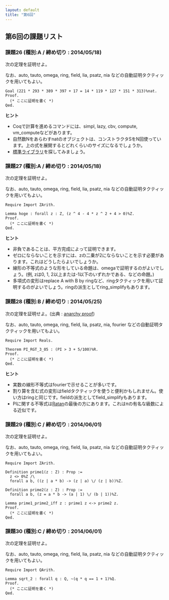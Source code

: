 ```yaml
---
layout: default
title: "第6回"
---
```


## 第6回の課題リスト

### 課題26 (種別:A / 締め切り : 2014/05/18)

次の定理を証明せよ。

なお、auto, tauto, omega, ring, field, lia, psatz, nia などの自動証明タクティックを用いてもよい。

```coq
Goal (221 * 293 * 389 * 397 + 17 = 14 * 119 * 127 * 151 * 313)%nat.
Proof.
  (* ここに証明を書く *)
Qed.
```

**ヒント**

- Coqで計算を進めるコマンドには、simpl, lazy, cbv, compute, vm\_computeなどがあります。
- 自然数Nをあらわすnatのオブジェクトは、コンストラクタSをN回使っています。上の式を展開するとどれくらいのサイズになるでしょうか。
- [標準ライブラリ](http://coq.inria.fr/stdlib/)を探してみましょう。

### 課題27 (種別:A / 締め切り : 2014/05/18)

次の定理を証明せよ。

なお、auto, tauto, omega, ring, field, lia, psatz, nia などの自動証明タクティックを用いてもよい。

```coq
Require Import ZArith.

Lemma hoge : forall z : Z, (z ^ 4 - 4 * z ^ 2 + 4 > 0)%Z.
Proof.
  (* ここに証明を書く *)
Qed.
```

**ヒント**

- 非負であることは、平方完成によって証明できます。
- ゼロにならないことを示すには、zの二乗が2にならないことを示す必要があります。これはどうしたらよいでしょうか。
- 線形の不等式のような形をしている命題は、omegaで証明するのがよいでしょう。(例, zは0, 1, 2以上または-1以下のいずれかである、などの命題。)
- 多項式の変形はreplace A with B by ringなど、ringタクティックを用いて証明するのがよいでしょう。ringの派生としてring\_simplifyもあります。

### 課題28 (種別:B / 締め切り : 2014/05/25)

次の定理を証明せよ。(出典 : [anarchy proof](http://web.archive.org/web/20101125111131/http://as305.dyndns.org/aps/problem/view/29))

なお、auto, tauto, omega, ring, field, lia, psatz, nia, fourier などの自動証明タクティックを用いてもよい。

```
Require Import Reals.

Theorem PI_RGT_3_05 : (PI > 3 + 5/100)%R.
Proof.
  (* ここに証明を書く *)
Qed.
```

**ヒント**

- 実数の線形不等式はfourierで示せることが多いです。
- 割り算を含む式の変形はfieldタクティックを使うと便利かもしれません。使い方はringと同じです。fieldの派生としてfield\_simplifyもあります。
- PIに関する不等式は[Ratan](http://coq.inria.fr/stdlib/Coq.Reals.Ratan.html)の最後の方にあります。これはπの有名な級数による近似です。

### 課題29 (種別:C / 締め切り : 2014/06/01)

次の定理を証明せよ。

なお、auto, tauto, omega, ring, field, lia, psatz, nia などの自動証明タクティックを用いてもよい。

```
Require Import ZArith.

Definition prime1(z : Z) : Prop :=
  z <> 0%Z /\
  forall a b, ((z | a * b) -> (z | a) \/ (z | b))%Z.

Definition prime2(z : Z) : Prop :=
  forall a b, (z = a * b -> (a | 1) \/ (b | 1))%Z.

Lemma prime1_prime2_iff z : prime1 z <-> prime2 z.
Proof.
  (* ここに証明を書く *)
Qed.
```

### 課題30 (種別:C / 締め切り : 2014/06/01)

次の定理を証明せよ。

なお、auto, tauto, omega, ring, field, lia, psatz, nia などの自動証明タクティックを用いてもよい。

```
Require Import QArith.

Lemma sqrt_2 : forall q : Q, ~(q * q == 1 + 1)%Q.
Proof.
  (* ここに証明を書く *)
Qed.
```

